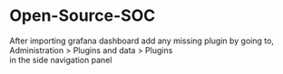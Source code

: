 # Open-Source-SOC

<p>After importing grafana dashboard add any missing plugin by going to,<br>
Administration > Plugins and data > Plugins<br>
in the side navigation panel
</p>
